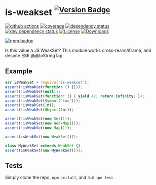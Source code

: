 # is-weakset <sup>[![Version Badge][2]][1]</sup>

[![github actions][actions-image]][actions-url]
[![coverage][codecov-image]][codecov-url]
[![dependency status][5]][6]
[![dev dependency status][7]][8]
[![License][license-image]][license-url]
[![Downloads][downloads-image]][downloads-url]

[![npm badge][11]][1]

Is this value a JS WeakSet? This module works cross-realm/iframe, and despite ES6 @@toStringTag.

## Example

```js
var isWeakSet = require('is-weakset');
assert(!isWeakSet(function () {}));
assert(!isWeakSet(null));
assert(!isWeakSet(function* () { yield 42; return Infinity; });
assert(!isWeakSet(Symbol('foo')));
assert(!isWeakSet(1n));
assert(!isWeakSet(Object(1n)));

assert(!isWeakSet(new Set()));
assert(!isWeakSet(new WeakMap()));
assert(!isWeakSet(new Map()));

assert(isWeakSet(new WeakSet()));

class MyWeakSet extends WeakSet {}
assert(isWeakSet(new MyWeakSet()));
```

## Tests
Simply clone the repo, `npm install`, and run `npm test`

[1]: https://npmjs.org/package/is-weakset
[2]: https://versionbadg.es/inspect-js/is-weakset.svg
[5]: https://david-dm.org/inspect-js/is-weakset.svg
[6]: https://david-dm.org/inspect-js/is-weakset
[7]: https://david-dm.org/inspect-js/is-weakset/dev-status.svg
[8]: https://david-dm.org/inspect-js/is-weakset#info=devDependencies
[11]: https://nodei.co/npm/is-weakset.png?downloads=true&stars=true
[license-image]: https://img.shields.io/npm/l/is-weakset.svg
[license-url]: LICENSE
[downloads-image]: https://img.shields.io/npm/dm/is-weakset.svg
[downloads-url]: https://npm-stat.com/charts.html?package=is-weakset
[codecov-image]: https://codecov.io/gh/inspect-js/is-weakset/branch/main/graphs/badge.svg
[codecov-url]: https://app.codecov.io/gh/inspect-js/is-weakset/
[actions-image]: https://img.shields.io/endpoint?url=https://github-actions-badge-u3jn4tfpocch.runkit.sh/inspect-js/is-weakset
[actions-url]: https://github.com/inspect-js/is-weakset/actions
